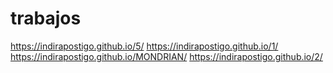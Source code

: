 # trabajos
https://indirapostigo.github.io/5/
https://indirapostigo.github.io/1/
https://indirapostigo.github.io/MONDRIAN/
https://indirapostigo.github.io/2/
